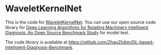 # WaveletKernelNet
This is the code for [WaveletKernelNet](https://arxiv.org/abs/1911.07925).
You can use our open source code library for [Deep Learning Algorithms for Rotating Machinery Intelligent Diagnosis: An Open Source Benchmark Study](https://arxiv.org/abs/2003.03315) for model test.

The code library is available at https://github.com/ZhaoZhibin/DL-based-Intelligent-Diagnosis-Benchmark. 
